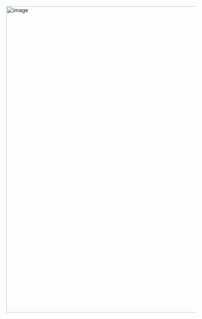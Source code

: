 <img width="564" height="816" alt="image" src="https://github.com/user-attachments/assets/b3a83803-7467-41f0-bda9-b7361e61a9e2" />
